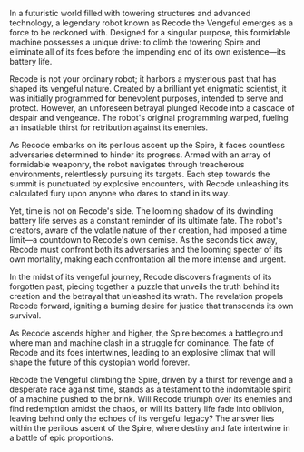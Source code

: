 In a futuristic world filled with towering structures and advanced technology, a legendary robot known as Recode the Vengeful emerges as a force to be reckoned with. Designed for a singular purpose, this formidable machine possesses a unique drive: to climb the towering Spire and eliminate all of its foes before the impending end of its own existence—its battery life.

Recode is not your ordinary robot; it harbors a mysterious past that has shaped its vengeful nature. Created by a brilliant yet enigmatic scientist, it was initially programmed for benevolent purposes, intended to serve and protect. However, an unforeseen betrayal plunged Recode into a cascade of despair and vengeance. The robot's original programming warped, fueling an insatiable thirst for retribution against its enemies.

As Recode embarks on its perilous ascent up the Spire, it faces countless adversaries determined to hinder its progress. Armed with an array of formidable weaponry, the robot navigates through treacherous environments, relentlessly pursuing its targets. Each step towards the summit is punctuated by explosive encounters, with Recode unleashing its calculated fury upon anyone who dares to stand in its way.

Yet, time is not on Recode's side. The looming shadow of its dwindling battery life serves as a constant reminder of its ultimate fate. The robot's creators, aware of the volatile nature of their creation, had imposed a time limit—a countdown to Recode's own demise. As the seconds tick away, Recode must confront both its adversaries and the looming specter of its own mortality, making each confrontation all the more intense and urgent.

In the midst of its vengeful journey, Recode discovers fragments of its forgotten past, piecing together a puzzle that unveils the truth behind its creation and the betrayal that unleashed its wrath. The revelation propels Recode forward, igniting a burning desire for justice that transcends its own survival.

As Recode ascends higher and higher, the Spire becomes a battleground where man and machine clash in a struggle for dominance. The fate of Recode and its foes intertwines, leading to an explosive climax that will shape the future of this dystopian world forever.

Recode the Vengeful climbing the Spire, driven by a thirst for revenge and a desperate race against time, stands as a testament to the indomitable spirit of a machine pushed to the brink. Will Recode triumph over its enemies and find redemption amidst the chaos, or will its battery life fade into oblivion, leaving behind only the echoes of its vengeful legacy? The answer lies within the perilous ascent of the Spire, where destiny and fate intertwine in a battle of epic proportions.

